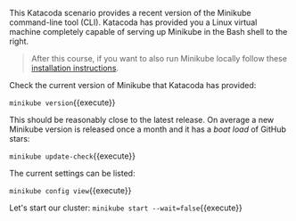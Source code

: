 This Katacoda scenario provides a recent version of the Minikube command-line tool (CLI). Katacoda has provided you a Linux virtual machine completely capable of serving up Minikube in the Bash shell to the right.

> After this course, if you want to also run Minikube locally follow these [installation instructions](https://kubernetes.io/docs/tasks/tools/install-minikube/).

Check the current version of Minikube that Katacoda has provided:

`minikube version`{{execute}}

This should be reasonably close to the latest release. On average a new Minikube version is released once a month and it has a _boat load_ of GitHub stars:

`minikube update-check`{{execute}}

The current settings can be listed:

`minikube config view`{{execute}}

Let's start our cluster:
`minikube start --wait=false`{{execute}}



